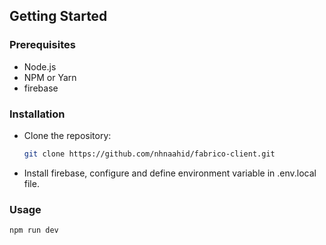 ## Getting Started

### Prerequisites
- Node.js
- NPM or Yarn
- firebase

### Installation
- Clone the repository:
   ```bash
   git clone https://github.com/nhnaahid/fabrico-client.git

- Install firebase, configure and define environment variable in .env.local file. 

### Usage

```bash
npm run dev
